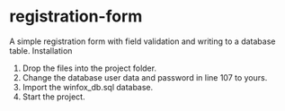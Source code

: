 # registration-form
A simple registration form with field validation and writing to a database table.
Installation
1. Drop the files into the project folder.
2. Change the database user data and password in line 107 to yours.
3. Import the winfox_db.sql database.
4. Start the project.
